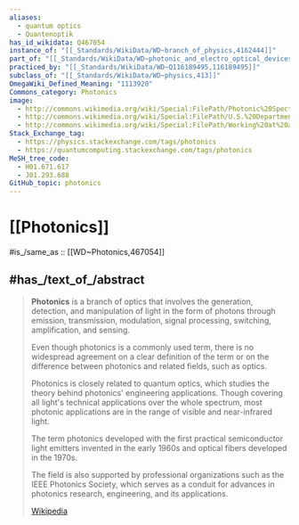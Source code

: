 ```yaml
---
aliases:
  - quantum optics
  - Quantenoptik
has_id_wikidata: Q467054
instance_of: "[[_Standards/WikiData/WD~branch_of_physics,4162444]]"
part_of: "[[_Standards/WikiData/WD~photonic_and_electro_optical_devices,_sensors_and_systems,113112790]]"
practiced_by: "[[_Standards/WikiData/WD~Q116189495,116189495]]"
subclass_of: "[[_Standards/WikiData/WD~physics,413]]"
OmegaWiki_Defined_Meaning: "1113920"
Commons_category: Photonics
image:
  - http://commons.wikimedia.org/wiki/Special:FilePath/Photonic%20Spectrum%20prototype%20being%20tested%20by%20Autumn%20Siegel.jpg
  - http://commons.wikimedia.org/wiki/Special:FilePath/U.S.%20Department%20of%20Energy%20-%20Science%20-%20408%20003%20008%20%2810314800126%29.jpg
  - http://commons.wikimedia.org/wiki/Special:FilePath/Working%20at%20an%20optical%20communications%20system%20testbed.jpg
Stack_Exchange_tag:
  - https://physics.stackexchange.com/tags/photonics
  - https://quantumcomputing.stackexchange.com/tags/photonics
MeSH_tree_code:
  - H01.671.617
  - J01.293.688
GitHub_topic: photonics
---
```


# [[Photonics]] 

#is_/same_as :: [[WD~Photonics,467054]] 

## #has_/text_of_/abstract 

> **Photonics** is a branch of optics that involves the generation, detection, and manipulation of light 
> in the form of photons through emission, transmission, modulation, signal processing, switching, amplification, and sensing. 
> 
> Even though photonics is a commonly used term, 
> there is no widespread agreement on a clear definition of the term 
> or on the difference between photonics and related fields, such as optics. 
>
> Photonics is closely related to quantum optics, 
> which studies the theory behind photonics' engineering applications. 
> Though covering all light's technical applications over the whole spectrum, 
> most photonic applications are in the range of visible and near-infrared light. 
>
> The term photonics developed with the first practical semiconductor light emitters 
> invented in the early 1960s and optical fibers developed in the 1970s.
>
> The field is also supported by professional organizations such as the IEEE Photonics Society, 
> which serves as a conduit for advances in photonics research, engineering, and its applications.
>
> [Wikipedia](https://en.wikipedia.org/wiki/Photonics) 

